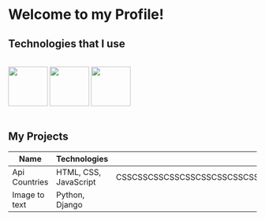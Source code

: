# Welcome to my Profile!

## Technologies that I use

<br/>
<div width="100%">
  <img height="80" src="https://user-images.githubusercontent.com/125974589/224845400-7f32f10f-c890-4173-b737-975e8ef0eb6a.png">
  <img height="80" src="https://user-images.githubusercontent.com/125974589/224845892-84c992f3-fe94-44ee-81d3-10e4260693a7.png">
  <img height="80" src="https://static-00.iconduck.com/assets.00/node-js-icon-454x512-nztofx17.png">
</div>

<br/>

## My Projects

<table width="100%" display="inherit">
  <thead>
    <tr>
      <th style="width: 15%;">Name</th>
      <th style="width: 25%;">Technologies</th>
      <th style="width: 60%;">Description</th>
    </tr>
  </thead>
  <tbody>
    <tr>
      <td>Api Countries</td>
      <td>HTML, CSS, JavaScript</td>
      <td>CSSCSSCSSCSSCSSCSSCSSCSSCSSCSSCSSCSSCSSCSSCSSCSSCSSCSSCSSCSSCSSCSSCSSCSSCSSCSSCSSCSSCSSCSSCSSCSSCSSCSSCSSCSSCSSCSSCSSCSSCSSCSSCSSCSSCSSCSSCSSCSSCSSCSS</td>
    </tr>
    <tr>
      <td>Image to text</td>
      <td>Python, Django</td>
      <td></td>
    </tr>
  </tbody>
</table>
